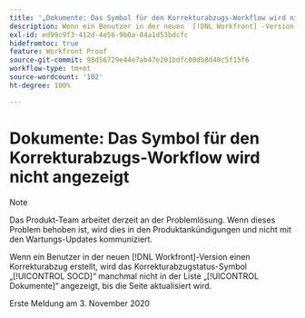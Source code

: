 ```yaml
---
title: '„Dokumente: Das Symbol für den Korrekturabzugs-Workflow wird nicht angezeigt“'
description: Wenn ein Benutzer in der neuen  [!DNL Workfront] -Version einen Korrekturabzug erstellt, wird das Korrekturabzugstatus-Symbol „SOCD“ manchmal nicht in der Liste „Dokumente“ angezeigt, bis die Seite aktualisiert wird.
exl-id: ed99c9f3-412d-4e56-9b0a-84a1d53bdcfc
hidefromtoc: true
feature: Workfront Proof
source-git-commit: 98d56729e44e7ab47e201bdfc00db8d40c5f15f6
workflow-type: tm+mt
source-wordcount: '102'
ht-degree: 100%

---
```


# Dokumente: Das Symbol für den Korrekturabzugs-Workflow wird nicht angezeigt

<!--Converted to story-->

>[!NOTE]
>
>Das Produkt-Team arbeitet derzeit an der Problemlösung. Wenn dieses Problem behoben ist, wird dies in den Produktankündigungen und nicht mit den Wartungs-Updates kommuniziert.

Wenn ein Benutzer in der neuen [!DNL Workfront]-Version einen Korrekturabzug erstellt, wird das Korrekturabzugstatus-Symbol „[!UICONTROL SOCD]“ manchmal nicht in der Liste „[!UICONTROL Dokumente]“ angezeigt, bis die Seite aktualisiert wird.

Erste Meldung am 3. November 2020
